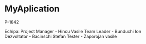 # MyAplication
P-1842

Echipa:
Project Manager - Hincu Vasile
Team Leader - Bunduchi Ion
Dezvoltator - Bacinschi Stefan
Tester - Zaporojan vasile
